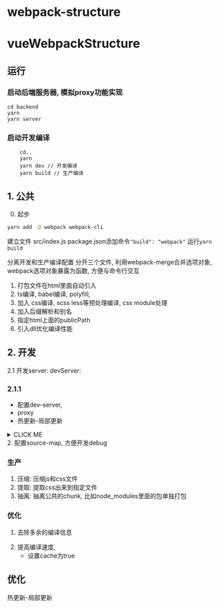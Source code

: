 # webpack-structure

# vueWebpackStructure

## 运行

### 启动后端服务器, 模拟proxy功能实现

```
cd backend
yarn
yarn server
```

### 启动开发编译

```
    cd..
    yarn
    yarn dev // 开发编译
    yarn build // 生产编译
```

## 1. 公共
0. 起步
``` bash
yarn add -D webpack webpack-cli
```
建立文件 src/index.js
package.json添加命令`"build": "webpack"`
运行`yarn build`

分离开发和生产编译配置
分开三个文件, 利用webpack-merge合并选项对象, webpack选项对象暴露为函数, 方便与命令行交互
1. 打包文件在html里面自动引入
2. ts编译, babel编译, polyfill, 
3. 加入 css编译, scss less等预处理编译, css module处理
4. 加入后缀解析和别名
5. 指定html上面的publicPath
6. 引入dll优化编译性能

## 2. 开发

2.1 开发server: devServer: 

### 2.1.1

- 配置dev-server,
- proxy
- 热更新-局部更新
<details>
<summary>CLICK ME</summary>
<p>

[webpack官方文档 Hot Module Replacement](https://webpack.js.org/guides/hot-module-replacement/)
搭配
[react-hot-loader](https://github.com/gaearon/react-hot-loader)

```javascript
// build/webpack.config.dev.js
devServer: {
    // ...
    hot: true
}
```

```javascript
// 入口文件index.tsx
import {
    hot
} from 'react-hot-loader/root';
import * as React from 'react'
import * as ReactDOM from 'react-dom'
// ...

const HotApp = hot(App)
ReactDOM.render( <
    HotApp / > ,
    document.getElementById('root')
)
```

  </p>
</details>
2. 配置source-map, 方便开发debug

### 生产

1. 压缩: 压缩js和css文件
2. 提取: 提取css出来到指定文件
3. 抽离: 抽离公共的chunk, 比如node_modules里面的包单独打包

### 优化

1. 去除多余的编译信息
<!-- 2. 分离开发和生产的配置文件 -->
2. 提高编译速度, 
    - 设置cache为true

## 优化

热更新-局部更新

